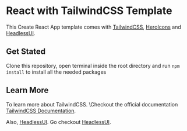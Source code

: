 # React with TailwindCSS Template

This Create React App template comes with [TailwindCSS](https://tailwindcss.com), [HeroIcons](https://heroicons.dev) and [HeadlessUI](https://headlessui.dev).

## Get Stated

Clone this repository, open terminal inside the root directory and run `npm install` to install all the needed packages

## Learn More

To learn more about TailwindCSS. \Checkout the official documentation [TailwindCSS Documentation](https://tailwindcss.com/docs).

Also, [HeadlessUI](https://headlessui.dev). Go checkout [HeadlessUI](https://headlessui.dev).
